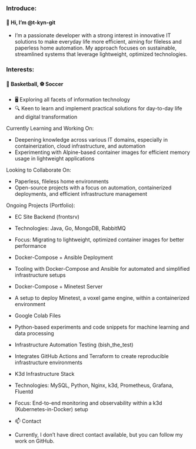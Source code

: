 ### Introduce:
#### 👋 Hi, I’m @t-kyn-git
* I’m a passionate developer with a strong interest in innovative IT solutions to make everyday life more efficient, aiming for fileless and paperless home automation. My approach focuses on sustainable, streamlined systems that leverage lightweight, optimized technologies.

### Interests:
#### 🏀 Basketball, ⚽ Soccer
* 🖥️ Exploring all facets of information technology
* 🔍 Keen to learn and implement practical solutions for day-to-day life and digital transformation

Currently Learning and Working On:
* Deepening knowledge across various IT domains, especially in containerization, cloud infrastructure, and automation
* Experimenting with Alpine-based container images for efficient memory usage in lightweight applications

Looking to Collaborate On:
* Paperless, fileless home environments
* Open-source projects with a focus on automation, containerized deployments, and efficient infrastructure management

Ongoing Projects (Portfolio):
* EC Site Backend (frontsrv)
 * Technologies: Java, Go, MongoDB, RabbitMQ
 * Focus: Migrating to lightweight, optimized container images for better performance
* Docker-Compose + Ansible Deployment
 * Tooling with Docker-Compose and Ansible for automated and simplified infrastructure setups
* Docker-Compose + Minetest Server
 * A setup to deploy Minetest, a voxel game engine, within a containerized environment
* Google Colab Files
 * Python-based experiments and code snippets for machine learning and data processing
* Infrastructure Automation Testing (bish_the_test)
 * Integrates GitHub Actions and Terraform to create reproducible infrastructure environments
* K3d Infrastructure Stack
 * Technologies: MySQL, Python, Nginx, k3d, Prometheus, Grafana, Fluentd
 * Focus: End-to-end monitoring and observability within a k3d (Kubernetes-in-Docker) setup

* 📫 Contact
 * Currently, I don’t have direct contact available, but you can follow my work on GitHub.